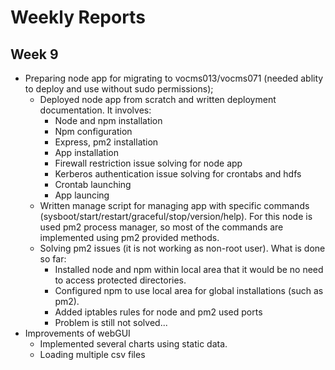 # Weekly Reports 

## Week 9

- Preparing node app for migrating to vocms013/vocms071 (needed ablity to deploy and use without sudo permissions);
  - Deployed node app from scratch and written deployment documentation. It involves:
    - Node and npm installation
    - Npm configuration
    - Express, pm2 installation
    - App installation
    - Firewall restriction issue solving for node app
    - Kerberos authentication issue solving for crontabs and hdfs
    - Crontab launching
    - App launcing
  - Written manage script for managing app with specific commands (sysboot/start/restart/graceful/stop/version/help). For this node is used pm2 process manager, so most of the commands are implemented using pm2 provided methods.
  - Solving pm2 issues (it is not working as non-root user). What is done so far:
    - Installed node and npm within local area that it would be no need to access protected directories.
    - Configured npm to use local area for global installations (such as pm2).
    - Added iptables rules for node and pm2 used ports
    - Problem is still not solved...
- Improvements of webGUI
  - Implemented several charts using static data.
  - Loading multiple csv files
